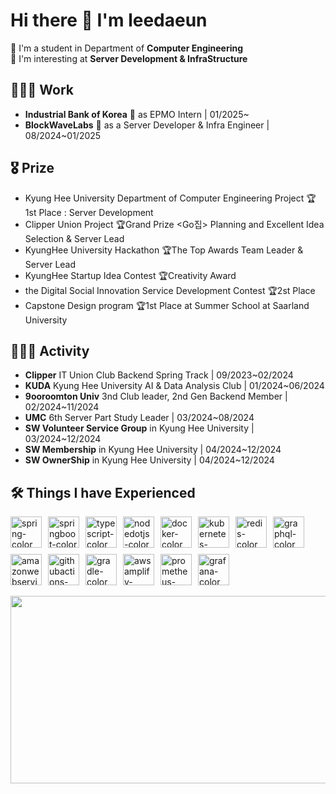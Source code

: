 # Hi there 👋 I'm leedaeun
🏫 I'm a student in Department of **Computer Engineering** <br>
📝 I'm interesting at **Server Development & InfraStructure** <br>
<!--
**leeeunda/leeeunda** is a ✨ _special_ ✨ repository because its `README.md` (this file) appears on your GitHub profile.

Here are some ideas to get you started:

- 🔭 I’m currently working on ...
- 🌱 I’m currently learning ...
- 👯 I’m looking to collaborate on ...
- 🤔 I’m looking for help with ...
- 💬 Ask me about ...
- 📫 How to reach me: ...
- 😄 Pronouns: ...
- ⚡ Fun fact: ..
-->
## 👩🏻‍💻 Work
- **Industrial Bank of Korea** 🏦 as EPMO Intern | 01/2025~
- **BlockWaveLabs** 🌊 as a Server Developer & Infra Engineer | 08/2024~01/2025

## 🎖️ Prize
- Kyung Hee University Department of Computer Engineering Project 🏆1st Place <Mumage>: Server Development
- Clipper Union Project 🏆Grand Prize <Go집> Planning and Excellent Idea Selection & Server Lead
- KyungHee University Hackathon 🏆The Top Awards <CiFarm> Team Leader & Server Lead
- KyungHee Startup Idea Contest 🏆Creativity Award
- the Digital Social Innovation Service Development Contest 🏆2st Place
- Capstone Design program 🏆1st Place at Summer School at Saarland University 

## 🏃‍♀️‍➡️ Activity

- **Clipper** IT Union Club Backend Spring Track | 09/2023~02/2024
- **KUDA** Kyung Hee University AI & Data Analysis Club | 01/2024~06/2024
- **9ooroomton Univ** 3nd Club leader, 2nd Gen Backend Member | 02/2024~11/2024
- **UMC** 6th Server Part Study Leader | 03/2024~08/2024
- **SW Volunteer Service Group** in Kyung Hee University | 03/2024~12/2024
- **SW Membership** in Kyung Hee University  | 04/2024~12/2024
- **SW OwnerShip** in Kyung Hee University | 04/2024~12/2024

## 🛠️ Things I have Experienced
<div style="display: flex; flex-wrap: wrap; gap: 10px;">
  <img src="https://github.com/user-attachments/assets/a70be2b8-36f7-4f4f-a402-d0e4bd2c107d" width="50" height="50" alt="spring-color" />
  <img src="https://github.com/user-attachments/assets/338af49b-efca-454d-bbd6-f8fee3e66536" width="50" height="50" alt="springboot-color" />
  <img src="https://github.com/user-attachments/assets/610f0d7b-1c33-4c15-ab76-c4783e10c072" width="50" height="50" alt="typescript-color" />
  <img src="https://github.com/user-attachments/assets/1094fb42-ab6b-498e-b1d3-c1331fe620e2" width="50" height="50" alt="nodedotjs-color" />
  <img src="https://github.com/user-attachments/assets/736a0379-8215-49e7-ae6b-3528b8b50dbe" width="50" height="50" alt="docker-color" />
  <img src="https://github.com/user-attachments/assets/945c7eb7-f43e-4b05-96f2-45a42bc824eb" width="50" height="50" alt="kubernetes-color" />
  <img src="https://github.com/user-attachments/assets/89b88581-eaea-4678-8f11-f4a0940b73c8" width="50" height="50" alt="redis-color" />
  <img src="https://github.com/user-attachments/assets/64b10fef-be5c-494a-ad35-ac7f57ac4874" width="50" height="50" alt="graphql-color" />
  <img src="https://github.com/user-attachments/assets/4fc90b92-ded2-4273-a7e9-9863372a4b3d" width="50" height="50" alt="amazonwebservices-color" />
  <img src="https://github.com/user-attachments/assets/4d1e9483-2a29-4cdf-81aa-eb947d67f0f1" width="50" height="50" alt="githubactions-color" />
  <img src="https://github.com/user-attachments/assets/30b5543a-8713-4d9c-8d78-c4158c3a20e4" width="50" height="50" alt="gradle-color" />
  <img src="https://github.com/user-attachments/assets/2228dd88-45c8-417f-9704-d3ef3a04eb51" width="50" height="50" alt="awsamplify-color" />
  <img src="https://github.com/user-attachments/assets/32464a38-2848-4f60-8b94-a274a72b4e99" width="50" height="50" alt="prometheus-color" />
  <img src="https://github.com/user-attachments/assets/a85195df-d7a1-4c8a-91d4-0cbb105cc8a6" width="50" height="50" alt="grafana-color" />
</div>

<br>

<a href="https://github.com/devxb/gitanimals">
<img
  src="https://render.gitanimals.org/farms/leeeunda"
  width="600"
  height="300"
/>
</a>
